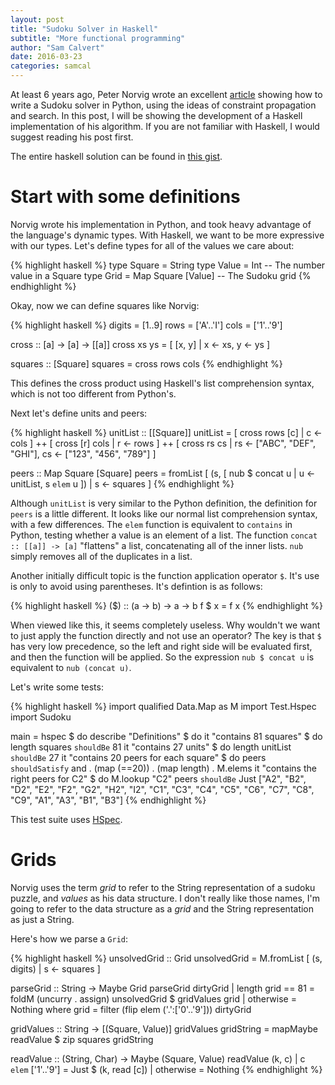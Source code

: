 ```yaml
---
layout: post
title: "Sudoku Solver in Haskell"
subtitle: "More functional programming"
author: "Sam Calvert"
date: 2016-03-23
categories: samcal
---
```


At least 6 years ago, Peter Norvig wrote an excellent
[article](http://norvig.com/sudoku.html) showing how to write a Sudoku solver in
Python, using the ideas of constraint propagation and search. In this post, I
will be showing the development of a Haskell implementation of his algorithm. If
you are not familiar with Haskell, I would suggest reading his post first.

The entire haskell solution can be found in [this
gist](https://gist.github.com/samcal/3049e6f6b2a752029ec2).

# Start with some definitions

Norvig wrote his implementation in Python, and took heavy advantage of the
language's dynamic types. With Haskell, we want to be more expressive with our
types. Let's define types for all of the values we care about:

{% highlight haskell %}
type Square = String
type Value  = Int                -- The number value in a Square
type Grid   = Map Square [Value] -- The Sudoku grid
{% endhighlight %}

Okay, now we can define squares like Norvig:

{% highlight haskell %}
digits = [1..9]
rows   = ['A'..'I']
cols   = ['1'..'9']

cross :: [a] -> [a] -> [[a]]
cross xs ys = [ [x, y] | x <- xs, y <- ys ]

squares :: [Square]
squares = cross rows cols
{% endhighlight %}

This defines the cross product using Haskell's list comprehension syntax, which
is not too different from Python's.

Next let's define units and peers:

{% highlight haskell %}
unitList :: [[Square]]
unitList = [ cross rows [c] | c <- cols ] ++
           [ cross [r] cols | r <- rows ] ++
           [ cross rs cs | rs <- ["ABC", "DEF", "GHI"],
                           cs <- ["123", "456", "789"] ]

peers :: Map Square [Square]
peers = fromList [
    (s, [ nub $ concat u | u <- unitList, s `elem` u ]) |
        s <- squares ]
{% endhighlight %}

Although `unitList` is very similar to the Python definition, the definition for
`peers` is a little different. It looks like our normal list comprehension
syntax, with a few differences. The `elem` function is equivalent to `contains`
in Python, testing whether a value is an element of a list. The function
`concat :: [[a]] -> [a]` "flattens" a list, concatenating all of the inner
lists. `nub` simply removes all of the duplicates in a list.

Another initially difficult topic is the function application operator `$`. It's
use is only to avoid using parentheses. It's defintion is as follows:

{% highlight haskell %}
($) :: (a -> b) -> a -> b
f $ x = f x
{% endhighlight %}

When viewed like this, it seems completely useless. Why wouldn't we want to just
apply the function directly and not use an operator? The key is that `$` has
very low precedence, so the left and right side will be evaluated first, and
then the function will be applied. So the expression `nub $ concat u` is
equivalent to `nub (concat u)`.

Let's write some tests:

{% highlight haskell %}
import qualified Data.Map as M
import Test.Hspec
import Sudoku

main = hspec $ do
    describe "Definitions" $ do
        it "contains 81 squares" $ do
            length squares `shouldBe` 81
        it "contains 27 units" $ do
            length unitList `shouldBe` 27
        it "contains 20 peers for each square" $ do
            peers `shouldSatisfy` and . (map (==20)) . (map length) . M.elems
        it "contains the right peers for C2" $ do
            M.lookup "C2" peers `shouldBe`
                Just ["A2", "B2", "D2", "E2", "F2", "G2", "H2", "I2",
                      "C1", "C3", "C4", "C5", "C6", "C7", "C8", "C9",
                      "A1", "A3", "B1", "B3"]
{% endhighlight %}

This test suite uses [HSpec](http://hspec.github.io/index.html).

# Grids

Norvig uses the term *grid* to refer to the String representation of a sudoku
puzzle, and *values* as his data structure. I don't really like those names, I'm
going to refer to the data structure as a *grid* and the String representation
as just a String.

Here's how we parse a `Grid`:

{% highlight haskell %}
unsolvedGrid :: Grid
unsolvedGrid = M.fromList [ (s, digits) | s <- squares ]

parseGrid :: String -> Maybe Grid
parseGrid dirtyGrid
    | length grid == 81 = foldM (uncurry . assign) unsolvedGrid $ gridValues grid
    | otherwise = Nothing
    where
        grid = filter (flip elem ('.':['0'..'9'])) dirtyGrid

gridValues :: String -> [(Square, Value)]
gridValues gridString = mapMaybe readValue $ zip squares gridString

readValue :: (String, Char) -> Maybe (Square, Value)
readValue (k, c)
    | c `elem` ['1'..'9'] = Just $ (k, read [c])
    | otherwise = Nothing
{% endhighlight %}


































